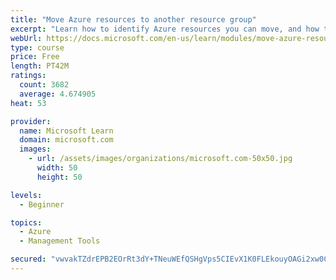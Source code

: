 ```yaml
---
title: "Move Azure resources to another resource group"
excerpt: "Learn how to identify Azure resources you can move, and how to move them to a new resource group."
webUrl: https://docs.microsoft.com/en-us/learn/modules/move-azure-resources-another-resource-group/
type: course
price: Free
length: PT42M
ratings:
  count: 3682
  average: 4.674905
heat: 53

provider:
  name: Microsoft Learn
  domain: microsoft.com
  images:
    - url: /assets/images/organizations/microsoft.com-50x50.jpg
      width: 50
      height: 50

levels:
  - Beginner

topics:
  - Azure
  - Management Tools

secured: "vwvakTZdrEPB2EOrRt3dY+TNeuWEfQSHgVps5CIEvX1K0FLEkouyOAGi2xw0CF1HWSFiz9jVHD1WaJo8MEcrAqiOnxp6J/U3otsCm1HSuNBXqI9KR8gtGOx/QFPp2Yot5kETAZHZxXDUedB4QDIH5ElZ1hCURn8kbYJu0FSLZlBdiWodT0GIlSS9WTH8lIGbjTd8BWx/ACdW6MOVOQ4p2PZnELACxJTA2o6m3Y1dZ4u4MANlfISdiHmd2Z1AWhCbDH/vX8PEUbJBZ8khJOcu/LzEfnPEjDCPlRl/uh2pGW45tNV8aZhYSz+xTEr5P87vF/faWJBBl5Hl9xAEAkwC6IIZ/ORoiMeDHmhkcbcLc3X3bNICsaatZIxxLkcgAl8tB1ClGV/tG1clnt3wXNaWNk31RVEYuAVGelbXci3w5xA=;MBOlw8/+evjvXzSj+7ehWQ=="
---
```



